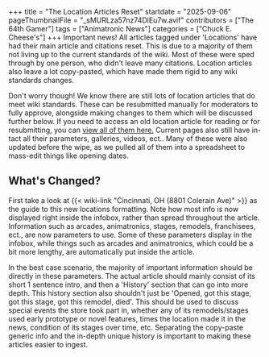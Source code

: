 +++
title = "The Location Articles Reset"
startdate = "2025-09-06"
pageThumbnailFile = "_sMURLza57nz74DlEu7w.avif"
contributors = ["The 64th Gamer"]
tags = ["Animatronic News"]
categories = ["Chuck E. Cheese's"]
+++
Important news! All articles tagged under 'Locations' have had their main article and citations reset. This is due to a majority of them not living up to the current standards of the wiki. Most of these were sped through by one person, who didn't leave many citations. Location articles also leave a lot copy-pasted, which have made them rigid to any wiki standards changes.

Don't worry though! We know there are still lots of location articles that do meet wiki standards. These can be resubmitted manually for moderators to fully approve, alongside making changes to them which will be discussed further below. If you need to access an old location article for reading or for resubmitting, you can [view all of them here.](https://github.com/the64thgamer/cheeseepedia/tree/main/locations_archive) Current pages also still have in-tact all their parameters, galleries, videos, ect.. Many of these were also updated before the wipe, as we pulled all of them into a spreadsheet to mass-edit things like opening dates.

## What's Changed?

First take a look at {{< wiki-link "Cincinnati, OH (8801 Colerain Ave)" >}} as the guide to this new locations formatting. Note how most info is now displayed right inside the infobox, rather than spread throughout the article. Information such as arcades, animatronics, stages, remodels, franchisees, ect., are now parameters to use. Some of these parameters display in the infobox, while things such as arcades and animatronics, which could be a bit more lengthy, are automatically put inside the article.

In the best case scenario, the majority of important information should be directly in these parameters. The actual article should mainly consist of its short 1 sentence intro, and then a 'History' section that can go into more depth. This history section also shouldn't just be 'Opened, got this stage, got this stage, got this remodel, died'. This should be used to discuss special events the store took part in, whether any of its remodels/stages used early prototype or novel features, times the location made it in the news, condition of its stages over time, etc. Separating the copy-paste generic info and the in-depth unique history is important to making these articles easier to ingest.
